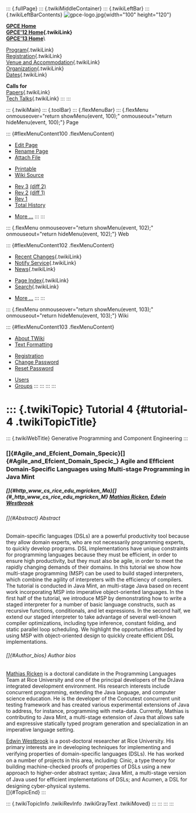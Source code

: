::: {.fullPage}
::: {.twikiMiddleContainer}
::: {.twikiLeftBar}
::: {.twikiLeftBarContents}
![gpce-logo.jpg](../pub/GPCE12/WebLeftBar/gpce-logo.jpg){width="100"
height="120"}

**[GPCE Home](http://program-transformation.org/Gpce)**\
**[GPCE\'12 Home](WebHome){.twikiLink}**\
**[GPCE\'13 Home](http://program-transformation.org/GPCE13/WebHome)**\

[Program](ConferenceProgram){.twikiLink}\
[Registration](GpceRegistration){.twikiLink}\
[Venue and Accommodation](VenueAccomodation){.twikiLink}\
[Organization](ConferenceOrganization){.twikiLink}\
[Dates](ImportantDates){.twikiLink}

**Calls for**\
[Papers](CallForPapers){.twikiLink}\
[Tech Talks](CallForTechTalks){.twikiLink}
:::
:::

::: {.twikiMain}
::: {.toolBar}
::: {.flexMenuBar}
::: {.flexMenu onmouseover="return showMenu(event, 100);" onmouseout="return hideMenu(event, 100);"}
Page

::: {#flexMenuContent100 .flexMenuContent}
-   [Edit
    Page](http://www.program-transformation.org/edit/GPCE12/Tutorial4AgileEfficientDSLs?t=1536828835)
-   [Rename
    Page](http://www.program-transformation.org/rename/GPCE12/Tutorial4AgileEfficientDSLs)
-   [Attach
    File](http://www.program-transformation.org/attach/GPCE12/Tutorial4AgileEfficientDSLs)

<!-- -->

-   [Printable](http://www.program-transformation.org/view/GPCE12/Tutorial4AgileEfficientDSLs?skin=print.pattern)
-   [Wiki
    Source](http://www.program-transformation.org/view/GPCE12/Tutorial4AgileEfficientDSLs?skin=text&raw=on&contenttype=text/plain)

<!-- -->

-   [Rev
    3](http://www.program-transformation.org/view/GPCE12/Tutorial4AgileEfficientDSLs?rev=1.3)
    [(diff 2)](http://www.program-transformation.org/rdiff/GPCE12/Tutorial4AgileEfficientDSLs?rev1=1.3&rev2=1.2)
-   [Rev
    2](http://www.program-transformation.org/view/GPCE12/Tutorial4AgileEfficientDSLs?rev=1.2)
    [(diff 1)](http://www.program-transformation.org/rdiff/GPCE12/Tutorial4AgileEfficientDSLs?rev1=1.2&rev2=1.1)
-   [Rev
    1](http://www.program-transformation.org/view/GPCE12/Tutorial4AgileEfficientDSLs?rev=1.1)
-   [Total
    History](http://www.program-transformation.org/rdiff/GPCE12/Tutorial4AgileEfficientDSLs)

<!-- -->

-   [More
    \...](http://www.program-transformation.org/oops/GPCE12/Tutorial4AgileEfficientDSLs?template=oopsmore&param1=1.3&param2=1.3)
:::
:::

::: {.flexMenu onmouseover="return showMenu(event, 102);" onmouseout="return hideMenu(event, 102);"}
Web

::: {#flexMenuContent102 .flexMenuContent}
-   [Recent Changes](WebChanges){.twikiLink}
-   [Notify Service](WebNotify){.twikiLink}
-   [News](WebNews){.twikiLink}

<!-- -->

-   [Page Index](WebIndex){.twikiLink}
-   [Search](WebSearch){.twikiLink}

<!-- -->

-   [More
    \...](http://www.program-transformation.org/oops/GPCE12/Tutorial4AgileEfficientDSLs?template=oopsmore&param1=1.3&param2=1.3)
:::
:::

::: {.flexMenu onmouseover="return showMenu(event, 103);" onmouseout="return hideMenu(event, 103);"}
Wiki

::: {#flexMenuContent103 .flexMenuContent}
-   [About
    TWiki](http://www.program-transformation.org/view/TWiki/WebHome)
-   [Text
    Formatting](http://www.program-transformation.org/view/TWiki/TextFormattingRules)

<!-- -->

-   [Registration](http://www.program-transformation.org/view/TWiki/TWikiRegistration)
-   [Change
    Password](http://www.program-transformation.org/view/TWiki/ChangePassword)
-   [Reset
    Password](http://www.program-transformation.org/view/TWiki/ResetPassword)

<!-- -->

-   [Users](http://www.program-transformation.org/view/Main/TWikiUsers)
-   [Groups](http://www.program-transformation.org/view/Main/TWikiGroups)
:::
:::
:::
:::

::: {.twikiTopic}
Tutorial 4 {#tutorial-4 .twikiTopicTitle}
==========

::: {.twikiWebTitle}
Generative Programming and Component Engineering
:::

### []{#Agile_and_Efcient_Domain_Specic}[]{#Agile_and_Efcient_Domain_Specic_} Agile and Efﬁcient Domain-Speciﬁc Languages using Multi-stage Programming in Java Mint

##### []{#http_www_cs_rice_edu_mgricken_Ma}[]{#_http_www_cs_rice_edu_mgricken_M} [Mathias Ricken](http://www.cs.rice.edu/~mgricken/), [Edwin Westbrook](http://www.cs.rice.edu/~emw4/)

###### []{#Abstract} Abstract

Domain-specific languages (DSLs) are a powerful productivity tool
because they allow domain experts, who are not necessarily programming
experts, to quickly develop programs. DSL implementations have unique
constraints for programming languages because they must be efficient, in
order to ensure high productivity, but they must also be agile, in order
to meet the rapidly changing demands of their domains. In this tutorial
we show how multi-stage programming (MSP) can be used to build staged
interpreters, which combine the agility of interpreters with the
efficiency of compilers. The tutorial is conducted in Java Mint, an
multi-stage Java based on recent work incorporating MSP into imperative
object-oriented languages. In the first half of the tutorial, we
introduce MSP by demonstrating how to write a staged interpreter for a
number of basic language constructs, such as recursive functions,
conditionals, and let expressions. In the second half, we extend our
staged interpreter to take advantage of several well-known compiler
optimizations, including type inference, constant folding, and static
parallel loop scheduling. We highlight the opportunities afforded by
using MSP with object-oriented design to quickly create efficient DSL
implementations.

###### []{#Author_bios} Author bios

[Mathias Ricken](http://www.cs.rice.edu/~mgricken/) is a doctoral
candidate in the Programming Languages Team at Rice University and one
of the principal developers of the DrJava integrated development
environment. His research interests include concurrent programming,
extending the Java language, and computer science education. He is the
developer of the Concutest concurrent unit testing framework and has
created various experimental extensions of Java to address, for
instance, programming with meta-data. Currently, Mathias is contributing
to Java Mint, a multi-stage extension of Java that allows safe and
expressive statically typed program generation and specialization in an
imperative language setting.

[Edwin Westbrook](http://www.cs.rice.edu/~emw4/) is a post-doctoral
researcher at Rice University. His primary interests are in developing
techniques for implementing and verifying properties of domain-speciﬁc
languages (DSLs). He has worked on a number of projects in this area,
including: Cinic, a type theory for building machine-checked proofs of
properties of DSLs using a new approach to higher-order abstract syntax;
Java Mint, a multi-stage version of Java used for efﬁcient
implementations of DSLs; and Acumen, a DSL for designing cyber-physical
systems.\
[]{#TopicEnd}
:::

::: {.twikiTopicInfo .twikiRevInfo .twikiGrayText .twikiMoved}
:::
:::
:::
:::
